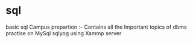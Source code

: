 # sql

basic sql Campus prepartion :- Contains all the Important topics of dbms practise on MySql sqlyog using Xammp server
